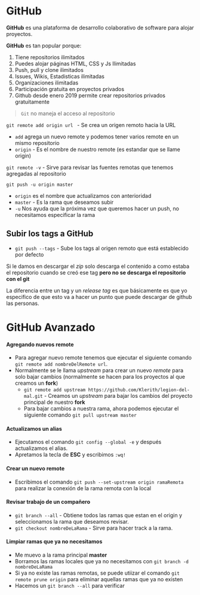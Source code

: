 # GitHub

**GitHub** es una plataforma de desarrollo colaborativo de software para alojar proyectos.

**GitHub** es tan popular porque:
1. Tiene repositorios ilimitados
2. Puedes alojar páginas HTML, CSS y Js Ilimitadas
3. Push, pull y clone ilimitados
4. Issues, Wikis, Estadisticas ilimitadas 
5. Organizaciones ilimitadas
6. Participación gratuita en proyectos privados
7. Github desde enero 2019 permite crear repositorios privados gratuitamente

> `Git` no maneja el acceso al repositorio

`git remote add origin url ` - Se crea un origen remoto hacia la URL
 * `add` agrega un nuevo remote y podemos tener varios remote en un mismo repositorio
 * `origin` - Es el nombre de nuestro remote (es estandar que se llame origin)
  
`git remote -v` - Sirve para revisar las fuentes remotas que tenemos agregadas al repositorio

`git push -u origin master`
* `origin` es el nombre que actualizamos con anterioridad
* `master` - Es la rama que deseamos subir
* `-u` Nos ayuda que la próxima vez que queremos hacer un push, no necesitamos especificar la rama


## Subir los tags a GitHub
* `git push --tags` - Sube los tags al origen remoto que está establecido por defecto

Si le damos en descargar el *zip* solo descarga el contenido a como estaba el repositorio cuando se creó ese tag **pero no se descarga el repositorio con el git**

La diferencia entre un tag y un *release tag* es que básicamente es que yo especifico de que esto va a hacer un punto que puede descargar de github las personas.


# GitHub Avanzado 

#### Agregando nuevos remote
* Para agregar nuevo remote tenemos que ejecutar el siguiente comando `git remote add nombreDelRemote url`.
* Normalmente se le llama *upstream* para crear un nuevo *remote* para solo bajar cambios (normalmente se hacen para los proyectos al que creamos un **fork**)
  * `git remote add upstream https://github.com/Klerith/legion-del-mal.git` - Creamos un *upstream* para bajar los cambios del proyecto principal de nuestro **fork**
  * Para bajar cambios a nuestra rama, ahora podemos ejecutar el siguiente comando `git pull upstream master`

#### Actualizamos un alias
* Ejecutamos el comando `git config --global -e` y después actualizamos el alias.
* Apretamos la tecla de **ESC** y escribimos `:wq!`

#### Crear un nuevo remote
* Escribimos el comando `git push --set-upstream origin ramaRemota` para realizar la conexión de la rama remota con la local

#### Revisar trabajo de un compañero 
* `git branch --all` - Obtiene todos las ramas que estan en el origin y seleccionamos la rama que deseamos revisar.
* `git checkout nombreDeLaRama` - Sirve para hacer track a la rama.

#### Limpiar ramas que ya no necesitamos 
* Me muevo a la rama principal **master**
* Borramos las ramas locales que ya no necesitamos con `git branch -d nombreDeLaRama`
* Si ya no existe las ramas remotas, se puede utiizar el comando `git remote prune origin` para eliminar aquellas ramas que ya no existen
* Hacemos un `git branch --all` para verificar
